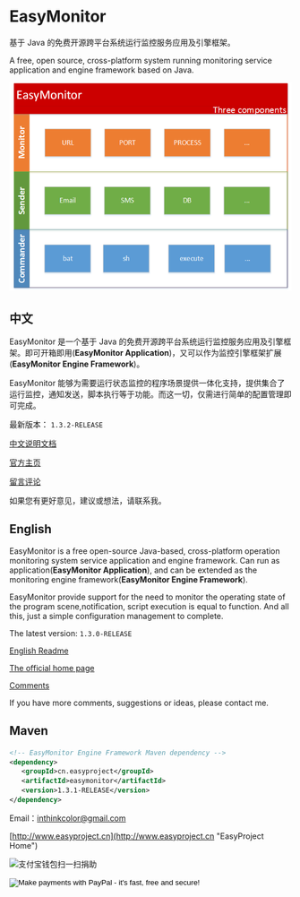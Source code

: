 # EasyMonitor


基于 Java 的免费开源跨平台系统运行监控服务应用及引擎框架。

A free, open source, cross-platform system running monitoring service application and engine framework based on Java.


![EasyMonitor](doc/images/EasyMonitor.png)


## 中文

EasyMonitor 是一个基于 Java 的免费开源跨平台系统运行监控服务应用及引擎框架。即可开箱即用(**EasyMonitor Application**)，又可以作为监控引擎框架扩展(**EasyMonitor Engine Framework**)。

EasyMonitor 能够为需要运行状态监控的程序场景提供一体化支持，提供集合了运行监控，通知发送，脚本执行等于功能。而这一切，仅需进行简单的配置管理即可完成。

最新版本： `1.3.2-RELEASE`


[中文说明文档](doc/readme_zh_CN.md)

[官方主页](http://www.easyproject.cn/easymonitor/zh-cn/index.jsp '官方主页')

[留言评论](http://www.easyproject.cn/easymonitor/zh-cn/index.jsp#donation '留言评论')

如果您有更好意见，建议或想法，请联系我。


## English

EasyMonitor is a free open-source Java-based, cross-platform operation monitoring system service application and engine framework. Can run as application(**EasyMonitor Application**), and can be extended as the monitoring engine framework(**EasyMonitor Engine Framework**).

EasyMonitor provide support for the need to monitor the operating state of the program scene,notification, script execution is equal to function. And all this, just a simple configuration management to complete.

The latest version: `1.3.0-RELEASE`

[English Readme](doc/readme_en.md)

[The official home page](http://www.easyproject.cn/easymonitor/en/index.jsp 'The official home page')

[Comments](http://www.easyproject.cn/easymonitor/en/index.jsp#donation 'Comments')

If you have more comments, suggestions or ideas, please contact me.



## Maven

```XML
<!-- EasyMonitor Engine Framework Maven dependency -->
<dependency>
   <groupId>cn.easyproject</groupId>
   <artifactId>easymonitor</artifactId>
   <version>1.3.1-RELEASE</version>
</dependency>
```

Email：<inthinkcolor@gmail.com>

[http://www.easyproject.cn](http://www.easyproject.cn "EasyProject Home")






<img alt="支付宝钱包扫一扫捐助" src="http://www.easyproject.cn/images/s.png"  title="支付宝钱包扫一扫捐助"  height="256" width="256"></img>

<p>
<form action="https://www.paypal.com/cgi-bin/webscr" method="post" target="_blank">
<input type="hidden" name="cmd" value="_xclick">
<input type="hidden" name="business" value="inthinkcolor@gmail.com">
<input type="hidden" name="item_name" value="EasyProject development Donation">
<input type="hidden" name="no_note" value="1">
<input type="hidden" name="tax" value="0">
<input type="image" src="http://www.easyproject.cn/images/paypaldonation5.jpg"  title="PayPal donation"  border="0" name="submit" alt="Make payments with PayPal - it's fast, free and secure!">
</form>
</P>

